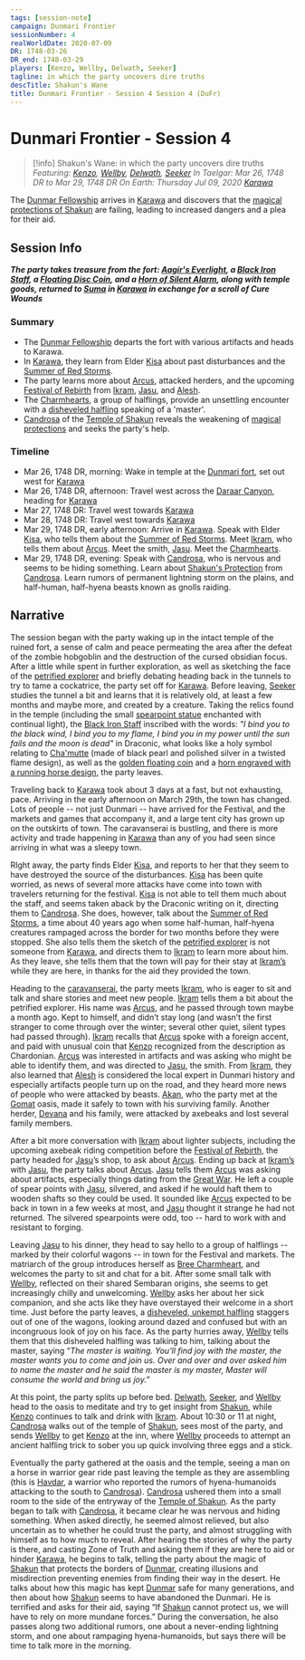 ```yaml
---
tags: [session-note]
campaign: Dunmari Frontier
sessionNumber: 4
realWorldDate: 2020-07-09
DR: 1748-03-26
DR_end: 1748-03-29
players: [Kenzo, Wellby, Delwath, Seeker]
tagline: in which the party uncovers dire truths
descTitle: Shakun's Wane
title: Dunmari Frontier - Session 4 Session 4 (DuFr)
---
```

# Dunmari Frontier - Session 4

>[!info] Shakun's Wane: in which the party uncovers dire truths
> *Featuring: [Kenzo](<../../../people/pcs/dunmar-fellowship/kenzo.md>), [Wellby](<../../../people/pcs/dunmar-fellowship/wellby.md>), [Delwath](<../../../people/pcs/dunmar-fellowship/delwath.md>), [Seeker](<../../../people/pcs/dunmar-fellowship/seeker.md>)*
> *In Taelgar: Mar 26, 1748 DR to Mar 29, 1748 DR*
> *On Earth: Thursday Jul 09, 2020*
> *[Karawa](<../../../gazetteer/greater-dunmar/realms/dunmar/eastern-dunmar/karawa.md>)*

The [Dunmar Fellowship](<../../../people/pcs/dunmar-fellowship/dunmar-fellowship.md>) arrives in [Karawa](<../../../gazetteer/greater-dunmar/realms/dunmar/eastern-dunmar/karawa.md>) and discovers that the [magical protections of Shakun](<../../../cosmology/religions/five-siblings/shakun-s-protection.md>) are failing, leading to increased dangers and a plea for their aid.
## Session Info

***The party takes treasure from the fort: [Aagir's Everlight](<../treasure/treasure-from-dunmari-ruins/aagir-s-everlight.md>), a [Black Iron Staff](<../treasure/treasure-from-dunmari-ruins/black-iron-staff.md>), a [Floating Disc Coin](<../treasure/treasure-from-dunmari-ruins/floating-disc-coin.md>), and a [Horn of Silent Alarm](<../treasure/treasure-from-dunmari-ruins/horn-of-silent-alarm.md>), along with temple goods, returned to [Suma](<../../../people/dunmari/suma.md>) in [Karawa](<../../../gazetteer/greater-dunmar/realms/dunmar/eastern-dunmar/karawa.md>) in exchange for a scroll of Cure Wounds***
### Summary
- The [Dunmar Fellowship](<../../../people/pcs/dunmar-fellowship/dunmar-fellowship.md>) departs the fort with various artifacts and heads to Karawa.
- In [Karawa](<../../../gazetteer/greater-dunmar/realms/dunmar/eastern-dunmar/karawa.md>), they learn from Elder [Kisa](<../../../people/dunmari/kisa.md>) about past disturbances and the [Summer of Red Storms](<../../../events/1700s/1709/summer-of-red-storms.md>).
- The party learns more about [Arcus](<../../../people/chardonians/arcus.md>), attacked herders, and the upcoming [Festival of Rebirth](<../../../time/holidays-and-festivals/dunmari-festivals/festival-of-rebirth.md>)  from [Ikram](<../../../people/dunmari/ikram.md>), [Jasu](<../../../people/dunmari/jasu.md>), and [Alesh](<../../../people/dunmari/alesh.md>).
- The [Charmhearts](<../../../groups/halfling-families/charmhearts.md>), a group of halflings, provide an unsettling encounter with a [disheveled halfling](<../../../people/halflings/ander-charmheart.md>) speaking of a 'master'.
- [Candrosa](<../../../people/dunmari/candrosa.md>) of the [Temple of Shakun](<../../../gazetteer/greater-dunmar/realms/dunmar/eastern-dunmar/temple-of-shakun.md>) reveals the weakening of [magical protections](<../../../cosmology/religions/five-siblings/shakun-s-protection.md>) and seeks the party's help.
### Timeline
- Mar 26, 1748 DR, morning: Wake in temple at the [Dunmari fort](<../../../gazetteer/greater-dunmar/dunmari-basin/dunmari-fort-gomat.md>), set out west for [Karawa](<../../../gazetteer/greater-dunmar/realms/dunmar/eastern-dunmar/karawa.md>)
- Mar 26, 1748 DR, afternoon: Travel west across the [Daraar Canyon](<../../../gazetteer/greater-dunmar/dunmari-basin/daraar-canyon.md>), heading for [Karawa](<../../../gazetteer/greater-dunmar/realms/dunmar/eastern-dunmar/karawa.md>)
- Mar 27, 1748 DR: Travel west towards [Karawa](<../../../gazetteer/greater-dunmar/realms/dunmar/eastern-dunmar/karawa.md>)
- Mar 28, 1748 DR: Travel west towards [Karawa](<../../../gazetteer/greater-dunmar/realms/dunmar/eastern-dunmar/karawa.md>)
- Mar 29, 1748 DR, early afternoon: Arrive in [Karawa](<../../../gazetteer/greater-dunmar/realms/dunmar/eastern-dunmar/karawa.md>). Speak with Elder [Kisa](<../../../people/dunmari/kisa.md>), who tells them about the [Summer of Red Storms](<../../../events/1700s/1709/summer-of-red-storms.md>). Meet [Ikram](<../../../people/dunmari/ikram.md>), who tells them about [Arcus](<../../../people/chardonians/arcus.md>). Meet the smith, [Jasu](<../../../people/dunmari/jasu.md>). Meet the [Charmhearts](<../../../groups/halfling-families/charmhearts.md>).
- Mar 29, 1748 DR, evening: Speak with [Candrosa](<../../../people/dunmari/candrosa.md>), who is nervous and seems to be hiding something. Learn about [Shakun's Protection](<../../../cosmology/religions/five-siblings/shakun-s-protection.md>) from [Candrosa](<../../../people/dunmari/candrosa.md>). Learn rumors of permanent lightning storm on the plains, and half-human, half-hyena beasts known as gnolls raiding.

## Narrative
The session began with the party waking up in the intact temple of the ruined fort, a sense of calm and peace permeating the area after the defeat of the zombie hobgoblin and the destruction of the cursed obsidian focus. After a little while spent in further exploration, as well as sketching the face of the [petrified explorer](<../../../people/chardonians/arcus.md>) and briefly debating heading back in the tunnels to try to tame a cockatrice, the party set off for [Karawa](<../../../gazetteer/greater-dunmar/realms/dunmar/eastern-dunmar/karawa.md>). Before leaving, [Seeker](<../../../people/pcs/dunmar-fellowship/seeker.md>) studies the tunnel a bit and learns that it is relatively old, at least a few months and maybe more, and created by a creature. Taking the relics found in the temple (including the small [spearpoint statue](<../treasure/treasure-from-dunmari-ruins/aagir-s-everlight.md>) enchanted with continual light), the [Black Iron Staff](<../treasure/treasure-from-dunmari-ruins/black-iron-staff.md>) inscribed with the words: *"I bind you to the black wind, I bind you to my flame, I bind you in my power until the sun fails and the moon is dead"* in Draconic, what looks like a holy symbol relating to [Cha'mutte](<../../../people/extraplanar-powers/cha-mutte.md>) (made of black pearl and polished silver in a twisted flame design), as well as the [golden floating coin](<../treasure/treasure-from-dunmari-ruins/floating-disc-coin.md>) and a [horn engraved with a running horse design](<../treasure/treasure-from-dunmari-ruins/horn-of-silent-alarm.md>), the party leaves. 

Traveling back to [Karawa](<../../../gazetteer/greater-dunmar/realms/dunmar/eastern-dunmar/karawa.md>) took about 3 days at a fast, but not exhausting, pace. Arriving in the early afternoon on March 29th, the town has changed. Lots of people -- not just Dunmari -- have arrived for the Festival, and the markets and games that accompany it, and a large tent city has grown up on the outskirts of town. The caravanserai is bustling, and there is more activity and trade happening in [Karawa](<../../../gazetteer/greater-dunmar/realms/dunmar/eastern-dunmar/karawa.md>) than any of you had seen since arriving in what was a sleepy town. 

RIght away, the party finds Elder [Kisa](<../../../people/dunmari/kisa.md>), and reports to her that they seem to have destroyed the source of the disturbances. [Kisa](<../../../people/dunmari/kisa.md>) has been quite worried, as news of several more attacks have come into town with travelers returning for the festival. [Kisa](<../../../people/dunmari/kisa.md>) is not able to tell them much about the staff, and seems taken aback by the Draconic writing on it, directing them to [Candrosa](<../../../people/dunmari/candrosa.md>). She does, however, talk about the [Summer of Red Storms](<../../../events/1700s/1709/summer-of-red-storms.md>), a time about 40 years ago when some half-human, half-hyena creatures rampaged across the border for two months before they were stopped. She also tells them the sketch of the [petrified explorer](<../../../people/chardonians/arcus.md>) is not someone from [Karawa](<../../../gazetteer/greater-dunmar/realms/dunmar/eastern-dunmar/karawa.md>), and directs them to [Ikram](<../../../people/dunmari/ikram.md>) to learn more about him. As they leave, she tells them that the town will pay for their stay at [Ikram’s](<../../../gazetteer/greater-dunmar/realms/dunmar/eastern-dunmar/ikrams.md>) while they are here, in thanks for the aid they provided the town.

Heading to the [caravanserai](<../../../gazetteer/greater-dunmar/realms/dunmar/eastern-dunmar/ikrams.md>), the party meets [Ikram](<../../../people/dunmari/ikram.md>), who is eager to sit and talk and share stories and meet new people. [Ikram](<../../../people/dunmari/ikram.md>) tells them a bit about the petrified explorer. His name was [Arcus](<../../../people/chardonians/arcus.md>), and he passed through town maybe a month ago. Kept to himself, and didn’t stay long (and wasn’t the first stranger to come through over the winter; several other quiet, silent types had passed through). [Ikram](<../../../people/dunmari/ikram.md>) recalls that [Arcus](<../../../people/chardonians/arcus.md>) spoke with a foreign accent, and paid with unusual coin that [Kenzo](<../../../people/pcs/dunmar-fellowship/kenzo.md>) recognized from the description as Chardonian. [Arcus](<../../../people/chardonians/arcus.md>) was interested in artifacts and was asking who might be able to identify them, and was directed to [Jasu](<../../../people/dunmari/jasu.md>), the smith. From [Ikram](<../../../people/dunmari/ikram.md>), they also learned that [Alesh](<../../../people/dunmari/alesh.md>) is considered the local expert in Dunmari history and especially artifacts people turn up on the road, and they heard more news of people who were attacked by beasts. [Akan](<../../../people/dunmari/akan.md>), who the party met at the [Gomat](<../../../gazetteer/greater-dunmar/dunmari-basin/gomat.md>) oasis, made it safely to town with his surviving family. Another herder, [Devana](<../../../people/dunmari/devana.md>) and his family, were attacked by axebeaks and lost several family members.

After a bit more conversation with [Ikram](<../../../people/dunmari/ikram.md>) about lighter subjects, including the upcoming axebeak riding competition before the [Festival of Rebirth](<../../../time/holidays-and-festivals/dunmari-festivals/festival-of-rebirth.md>), the party headed for [Jasu](<../../../people/dunmari/jasu.md>)’s shop, to ask about [Arcus](<../../../people/chardonians/arcus.md>). Ending up back at [Ikram’s](<../../../gazetteer/greater-dunmar/realms/dunmar/eastern-dunmar/ikrams.md>) with [Jasu](<../../../people/dunmari/jasu.md>), the party talks about [Arcus](<../../../people/chardonians/arcus.md>). [Jasu](<../../../people/dunmari/jasu.md>) tells them [Arcus](<../../../people/chardonians/arcus.md>) was asking about artifacts, especially things dating from the [Great War](<../../../events/1500s/great-war.md>). He left a couple of spear points with [Jasu](<../../../people/dunmari/jasu.md>), silvered, and asked if he would haft them to wooden shafts so they could be used. It sounded like [Arcus](<../../../people/chardonians/arcus.md>) expected to be back in town in a few weeks at most, and [Jasu](<../../../people/dunmari/jasu.md>) thought it strange he had not returned. The silvered spearpoints were odd, too -- hard to work with and resistant to forging. 

Leaving [Jasu](<../../../people/dunmari/jasu.md>) to his dinner, they head to say hello to a group of halflings -- marked by their colorful wagons -- in town for the Festival and markets. The matriarch of the group introduces herself as [Bree Charmheart](<../../../people/halflings/bree-charmheart.md>), and welcomes the party to sit and chat for a bit. After some small talk with [Wellby](<../../../people/pcs/dunmar-fellowship/wellby.md>), reflected on their shared Sembaran origins, she seems to get increasingly chilly and unwelcoming. [Wellby](<../../../people/pcs/dunmar-fellowship/wellby.md>) asks her about her sick companion, and she acts like they have overstayed their welcome in a short time. Just before the party leaves, a [disheveled, unkempt halfling](<../../../people/halflings/ander-charmheart.md>) staggers out of one of the wagons, looking around dazed and confused but with an incongruous look of joy on his face. As the party hurries away, [Wellby](<../../../people/pcs/dunmar-fellowship/wellby.md>) tells them that this disheveled halfling was talking to him, talking about the master, saying “*The master is waiting. You'll find joy with the master, the master wants you to come and join us. Over and over and over asked him to name the master and he said the master is my master, Master will consume the world and bring us joy.*”

At this point, the party splits up before bed. [Delwath](<../../../people/pcs/dunmar-fellowship/delwath.md>), [Seeker](<../../../people/pcs/dunmar-fellowship/seeker.md>), and [Wellby](<../../../people/pcs/dunmar-fellowship/wellby.md>) head to the oasis to meditate and try to get insight from [Shakun](<../../../cosmology/gods/incorporeal-gods/dunmari/shakun.md>), while [Kenzo](<../../../people/pcs/dunmar-fellowship/kenzo.md>) continues to talk and drink with [Ikram](<../../../people/dunmari/ikram.md>). About 10:30 or 11 at night, [Candrosa](<../../../people/dunmari/candrosa.md>) walks out of the temple of [Shakun](<../../../cosmology/gods/incorporeal-gods/dunmari/shakun.md>), sees most of the party, and sends [Wellby](<../../../people/pcs/dunmar-fellowship/wellby.md>) to get [Kenzo](<../../../people/pcs/dunmar-fellowship/kenzo.md>) at the inn, where [Wellby](<../../../people/pcs/dunmar-fellowship/wellby.md>) proceeds to attempt an ancient halfling trick to sober you up quick involving three eggs and a stick.

Eventually the party gathered at the oasis and the temple, seeing a man on a horse in warrior gear ride past leaving the temple as they are assembling (this is [Havdar](<../../../people/dunmari/havdar.md>), a warrior who reported the rumors of hyena-humanoids attacking to the south to [Candrosa](<../../../people/dunmari/candrosa.md>)). [Candrosa](<../../../people/dunmari/candrosa.md>) ushered them into a small room to the side of the entryway of the [Temple of Shakun](<../../../gazetteer/greater-dunmar/realms/dunmar/eastern-dunmar/temple-of-shakun.md>). As the party began to talk with [Candrosa](<../../../people/dunmari/candrosa.md>), it became clear he was nervous and hiding something. When asked directly, he seemed almost relieved, but also uncertain as to whether he could trust the party, and almost struggling with himself as to how much to reveal. After hearing the stories of why the party is there, and casting Zone of Truth and asking them if they are here to aid or hinder [Karawa](<../../../gazetteer/greater-dunmar/realms/dunmar/eastern-dunmar/karawa.md>), he begins to talk, telling the party about the magic of [Shakun](<../../../cosmology/gods/incorporeal-gods/dunmari/shakun.md>) that protects the borders of [Dunmar](<../../../gazetteer/greater-dunmar/realms/dunmar/dunmar.md>), creating illusions and misdirection preventing enemies from finding their way in the desert. He talks about how this magic has kept [Dunmar](<../../../gazetteer/greater-dunmar/realms/dunmar/dunmar.md>) safe for many generations, and then about how [Shakun](<../../../cosmology/gods/incorporeal-gods/dunmari/shakun.md>) seems to have abandoned the Dunmari. He is terrified and asks for their aid, saying “If [Shakun](<../../../cosmology/gods/incorporeal-gods/dunmari/shakun.md>) cannot protect us, we will have to rely on more mundane forces.” During the conversation, he also passes along two additional rumors, one about a never-ending lightning storm, and one about rampaging hyena-humanoids, but says there will be time to talk more in the morning. 
